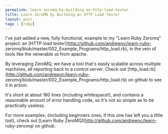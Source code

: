 ```yaml
---
permalink: learn-zeromq-by-building-an-http-load-tester
title: Learn ZeroMQ by Building an HTTP Load Tester
layout: post
tags : [ruby]
---
```





I've just added a new, fully functional, example to my "Learn Ruby Zeromq"
project: an [HTTP load tester](http://github.com/andrewvc/learn-ruby-
zeromq/blob/master/002_Example_Programs/http_load.rb), in the vein of tools
like the venerable `ab` from apache.

By leveraging ZeroMQ, we have a tool that's easily scalable across multiple
machines, all reporting back to a control server. Check out
[http_load.rb](http://github.com/andrewvc/learn-ruby-
zeromq/blob/master/002_Example_Programs/http_load.rb) on github to see it in
action.

It's short at about 180 lines (including whitespace!), and contains a
reasonable amount of error handling code, so it's not so simple as to be
practically useless.

For more examples, (including beginners ones, if this one has left you a
little lost), check out [Learn Ruby ZeroMQ](http://github.com/andrewvc/learn-
ruby-zeromq) on github.

